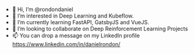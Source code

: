 - 👋 Hi, I’m @rondondaniel
- 👀 I’m interested in Deep Learning and Kubeflow.
- 🌱 I’m currently learning FastAPI, GatsbyJS and VueJS.
- 💞️ I’m looking to collaborate on Deep Reinforcement Learning Projects
- 📫 You can drop a message on my LinkedIn profile https://www.linkedin.com/in/danielrondon/

<!---
rondondaniel/rondondaniel is a ✨ special ✨ repository because its `README.md` (this file) appears on your GitHub profile.
You can click the Preview link to take a look at your changes.
--->
